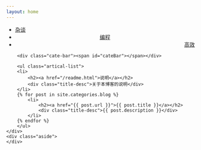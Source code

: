 ```yaml
---
layout: home
---
```


<div class="index-content blog">
    <div class="section">
        <ul class="artical-cate">
            <li class="on"><a href="/"><span>杂谈</span></a></li>
            <li style="text-align:center"><a href="/program"><span>编程</span></a></li>
            <li style="text-align:right"><a href="/efficient"><span>高效</span></a></li>
        </ul>

        <div class="cate-bar"><span id="cateBar"></span></div>

        <ul class="artical-list">
		<li>
			<h2><a href="/readme.html">说明</a></h2>
			<div class="title-desc">关于本博客的说明</div>
		</li>
        {% for post in site.categories.blog %}
            <li>
                <h2><a href="{{ post.url }}">{{ post.title }}</a></h2>
                <div class="title-desc">{{ post.description }}</div>
            </li>
        {% endfor %}
        </ul>
    </div>
    <div class="aside">
    </div>
</div>
